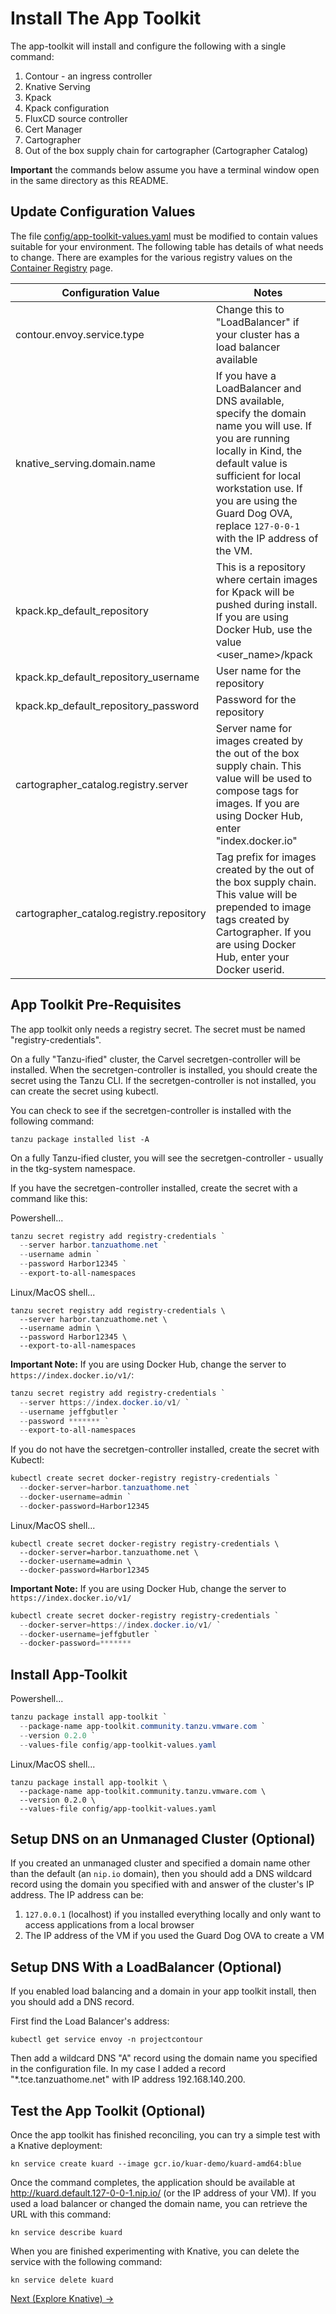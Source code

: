 # Install The App Toolkit

The app-toolkit will install and configure the following with a single command:

1. Contour - an ingress controller
1. Knative Serving
1. Kpack
1. Kpack configuration
1. FluxCD source controller
1. Cert Manager
1. Cartographer
1. Out of the box supply chain for cartographer (Cartographer Catalog)

**Important** the commands below assume you have a terminal window open in the same directory as this README.

## Update Configuration Values

The file [config/app-toolkit-values.yaml](config/app-toolkit-values.yaml) must be modified to contain
values suitable for your environment. The following table has details of what needs to change. There are examples for
the various registry values on the [Container Registry](../00-basic-setup/ContainerRegistry.md) page.

| Configuration Value                      | Notes                                                                                                                                                                                                                                                                       |
|------------------------------------------|-----------------------------------------------------------------------------------------------------------------------------------------------------------------------------------------------------------------------------------------------------------------------------|
| contour.envoy.service.type               | Change this to "LoadBalancer" if your cluster has a load balancer available                                                                                                                                                                                                 |
| knative_serving.domain.name              | If you have a LoadBalancer and DNS available, specify the domain name you will use. If you are running locally in Kind, the default value is sufficient for local workstation use. If you are using the Guard Dog OVA, replace `127-0-0-1` with the IP address of the VM.   |
| kpack.kp_default_repository              | This is a repository where certain images for Kpack will be pushed during install. If you are using Docker Hub, use the value &lt;user_name&gt;/kpack                                                                                                                       |
| kpack.kp_default_repository_username     | User name for the repository                                                                                                                                                                                                                                                |
| kpack.kp_default_repository_password     | Password for the repository                                                                                                                                                                                                                                                 |
| cartographer_catalog.registry.server     | Server name for images created by the out of the box supply chain. This value will be used to compose tags for images. If you are using Docker Hub, enter "index.docker.io"                                                                                                 |
| cartographer_catalog.registry.repository | Tag prefix for images created by the out of the box supply chain. This value will be prepended to image tags created by Cartographer. If you are using Docker Hub, enter your Docker userid.                                                                                |


## App Toolkit Pre-Requisites

The app toolkit only needs a registry secret. The secret must be named "registry-credentials". 

On a fully "Tanzu-ified" cluster, the Carvel secretgen-controller will be installed. When the secretgen-controller is installed,
you should create the secret using the Tanzu CLI. If the secretgen-controller is not installed, you can create the secret
using kubectl.

You can check to see if the secretgen-controller is installed with the following command:

```shell
tanzu package installed list -A
```

On a fully Tanzu-ified cluster, you will see the secretgen-controller - usually in the tkg-system namespace.

If you have the secretgen-controller installed, create the secret with a command like this:

Powershell...
```powershell
tanzu secret registry add registry-credentials `
  --server harbor.tanzuathome.net `
  --username admin `
  --password Harbor12345 `
  --export-to-all-namespaces
```

Linux/MacOS shell...
```shell
tanzu secret registry add registry-credentials \
  --server harbor.tanzuathome.net \
  --username admin \
  --password Harbor12345 \
  --export-to-all-namespaces
```

**Important Note:** If you are using Docker Hub, change the server to `https://index.docker.io/v1/`:

```powershell
tanzu secret registry add registry-credentials `
  --server https://index.docker.io/v1/ `
  --username jeffgbutler `
  --password ******* `
  --export-to-all-namespaces
```


If you do not have the secretgen-controller installed, create the secret with Kubectl:

```powershell
kubectl create secret docker-registry registry-credentials `
  --docker-server=harbor.tanzuathome.net `
  --docker-username=admin `
  --docker-password=Harbor12345
```

Linux/MacOS shell...
```shell
kubectl create secret docker-registry registry-credentials \
  --docker-server=harbor.tanzuathome.net \
  --docker-username=admin \
  --docker-password=Harbor12345
```

**Important Note:** If you are using Docker Hub, change the server to `https://index.docker.io/v1/`
```powershell
kubectl create secret docker-registry registry-credentials `
  --docker-server=https://index.docker.io/v1/ `
  --docker-username=jeffgbutler `
  --docker-password=*******
```

## Install App-Toolkit

Powershell...
```powershell
tanzu package install app-toolkit `
  --package-name app-toolkit.community.tanzu.vmware.com `
  --version 0.2.0 `
  --values-file config/app-toolkit-values.yaml
```

Linux/MacOS shell...
```shell
tanzu package install app-toolkit \
  --package-name app-toolkit.community.tanzu.vmware.com \
  --version 0.2.0 \
  --values-file config/app-toolkit-values.yaml
```

## Setup DNS on an Unmanaged Cluster (Optional)

If you created an unmanaged cluster and specified a domain name other than the default (an `nip.io` domain),
then you should add a DNS wildcard record using the domain you specified with and answer of the cluster's
IP address. The IP address can be:

1. `127.0.0.1` (localhost) if you installed everything locally and only want to access applications from a local browser
1. The IP address of the VM if you used the Guard Dog OVA to create a VM

## Setup DNS With a LoadBalancer (Optional)

If you enabled load balancing and a domain in your app toolkit install, then you should add a DNS record.

First find the Load Balancer's address:

```shell
kubectl get service envoy -n projectcontour
```

Then add a wildcard DNS "A" record using the domain name you specified in the configuration file. In my case
I added a record "*.tce.tanzuathome.net" with IP address 192.168.140.200.

## Test the App Toolkit (Optional)

Once the app toolkit has finished reconciling, you can try a simple test with a Knative deployment:

```shell
kn service create kuard --image gcr.io/kuar-demo/kuard-amd64:blue
```

Once the command completes, the application should be available at http://kuard.default.127-0-0-1.nip.io/
(or the IP address of your VM). If you used a load balancer or changed the domain name, you can retrieve the URL with this command:

```shell
kn service describe kuard
```

When you are finished experimenting with Knative, you can delete the service with the following command:

```shell
kn service delete kuard
```

[Next (Explore Knative) -&gt;](../04-knative/README.md)
